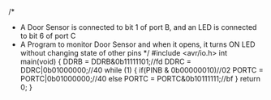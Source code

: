 /*
* A Door Sensor is connected to bit 1 of port B, and an LED is connected to bit 6 of port C
* A Program to monitor Door Sensor and when it opens, it turns ON LED without changing state of other pins
*/
#include <avr/io.h>
int main(void)
{
    DDRB = DDRB&0b11111101;//fd
    DDRC = DDRC|0b01000000;//40
    while (1)
    {
        if(PINB & 0b00000010)//02
        PORTC = PORTC|0b01000000;//40
        else
        PORTC = PORTC&0b10111111;//bf
    }
return 0;
}
